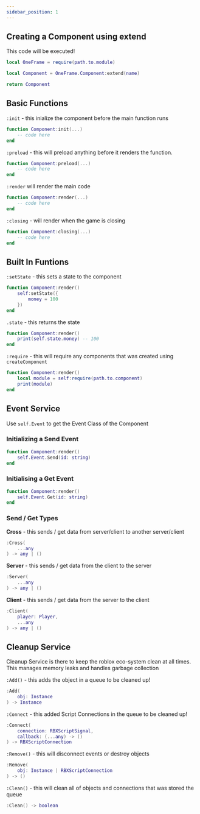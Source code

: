 ```yaml
---
sidebar_position: 1
---
```


## Creating a Component using extend
This code will be executed!

```lua
local OneFrame = require(path.to.module)

local Component = OneFrame.Component:extend(name)

return Component
```

## Basic Functions

`:init` - this inialize the component before the main function runs
```lua
function Component:init(...)
    -- code here
end
```

`:preload` - this will preload anything before it renders the function.
```lua
function Component:preload(...)
    -- code here
end
```

`:render` will render the main code
```lua
function Component:render(...)
    -- code here
end
```

`:closing` - will render when the game is closing
```lua
function Component:closing(...)
    -- code here
end
```

## Built In Funtions
`:setState` - this sets a state to the component
```lua
function Component:render()
    self:setState({
        money = 100
    })
end
```

`.state` - this returns the state
```lua
function Component:render()
    print(self.state.money) -- 100
end
```

`:require` - this will require any components that was created using `createComponent`
```lua
function Component:render()
    local module = self:require(path.to.component)
    print(module)
end
```


## Event Service
Use `self.Event` to get the Event Class of the Component

### **Initializing a Send Event**
```lua
function Component:render()
    self.Event.Send(id: string)
end
```

### **Initialising a Get Event**
```lua
function Component:render()
    self.Event.Get(id: string)
end
```

### Send / Get Types

**Cross** - this sends / get data from server/client to another server/client
```lua
:Cross(
    ...any
) -> any | ()
```

**Server** - this sends / get data from the client to the server
```lua
:Server(
    ...any
) -> any | ()
```

**Client** - this sends / get data from the server to the client
```lua
:Client(
    player: Player,
    ...any
) -> any | ()
```

## Cleanup Service

Cleanup Service is there to keep the roblox eco-system clean at all times.
This manages memory leaks and handles garbage collection

`:Add()` - this adds the object in a queue to be cleaned up!
```lua
:Add(
    obj: Instance
) -> Instance
```

`:Connect` - this added Script Connections in the queue to be cleaned up!
```lua
:Connect(
    connection: RBXScriptSignal,
    callback: (...any) -> ()
) -> RBXScriptConnection
```

`:Remove()` - this will disconnect events or destroy objects
```lua
:Remove(
    obj: Instance | RBXScriptConnection
) -> ()
```

`:Clean()` - this will clean all of objects and connections that was stored the queue
```lua
:Clean() -> boolean
```